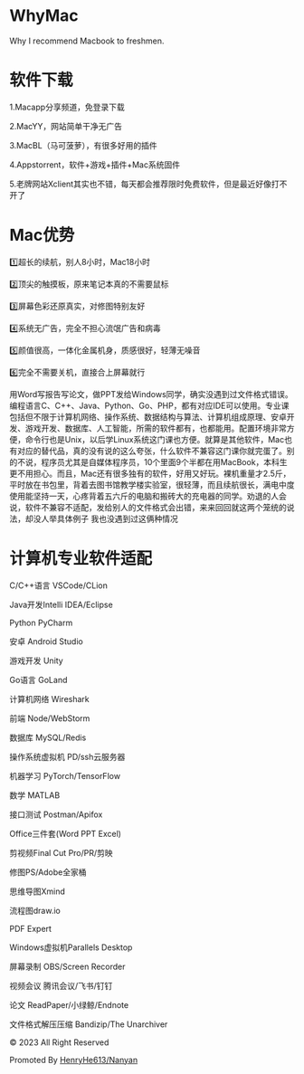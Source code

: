 # WhyMac
Why I recommend Macbook to freshmen.

# 软件下载
1.Macapp分享频道，免登录下载

2.MacYY，网站简单干净无广告

3.MacBL（马可菠萝），有很多好用的插件

4.Appstorrent，软件+游戏+插件+Mac系统固件

5.老牌网站Xclient其实也不错，每天都会推荐限时免费软件，但是最近好像打不开了


# Mac优势
1️⃣超长的续航，别人8小时，Mac18小时

2️⃣顶尖的触摸板，原来笔记本真的不需要鼠标

3️⃣屏幕色彩还原真实，对修图特别友好

4️⃣系统无广告，完全不担心流氓广告和病毒

5️⃣颜值很高，一体化金属机身，质感很好，轻薄无噪音

6️⃣完全不需要关机，直接合上屏幕就行

用Word写报告写论文，做PPT发给Windows同学，确实没遇到过文件格式错误。编程语言C、C++、Java、Python、Go、PHP，都有对应IDE可以使用。专业课包括但不限于计算机网络、操作系统、数据结构与算法、计算机组成原理、安卓开发、游戏开发、数据库、人工智能，所需的软件都有，也都能用。配置环境非常方便，命令行也是Unix，以后学Linux系统这门课也方便。就算是其他软件，Mac也有对应的替代品，真的没有说的这么夸张，什么软件不兼容这门课你就完蛋了。别的不说，程序员尤其是自媒体程序员，10个里面9个半都在用MacBook，本科生更不用担心。而且，Mac还有很多独有的软件，好用又好玩。裸机重量才2.5斤，平时放在书包里，背着去图书馆教学楼实验室，很轻薄，而且续航很长，满电中度使用能坚持一天，心疼背着五六斤的电脑和搬砖大的充电器的同学。劝退的人会说，软件不兼容不适配，发给别人的文件格式会出错，来来回回就这两个笼统的说法，却没人举具体例子 我也没遇到过这俩种情况




# 计算机专业软件适配
C/C++语言 VSCode/CLion

Java开发Intelli IDEA/Eclipse

Python PyCharm

安卓 Android Studio

游戏开发 Unity

Go语言 GoLand

计算机网络 Wireshark

前端 Node/WebStorm

数据库 MySQL/Redis

操作系统虚拟机 PD/ssh云服务器

机器学习 PyTorch/TensorFlow

数学 MATLAB

接口测试 Postman/Apifox

Office三件套(Word PPT Excel)

剪视频Final Cut Pro/PR/剪映

修图PS/Adobe全家桶

思维导图Xmind

流程图draw.io

PDF Expert

Windows虚拟机Parallels Desktop

屏幕录制 OBS/Screen Recorder

视频会议 腾讯会议/飞书/钉钉

论文 ReadPaper/小绿鲸/Endnote

文件格式解压压缩 Bandizip/The Unarchiver






© 2023 All Right Reserved 

Promoted By [HenryHe613/Nanyan](https://www.nanyan.cc/)
